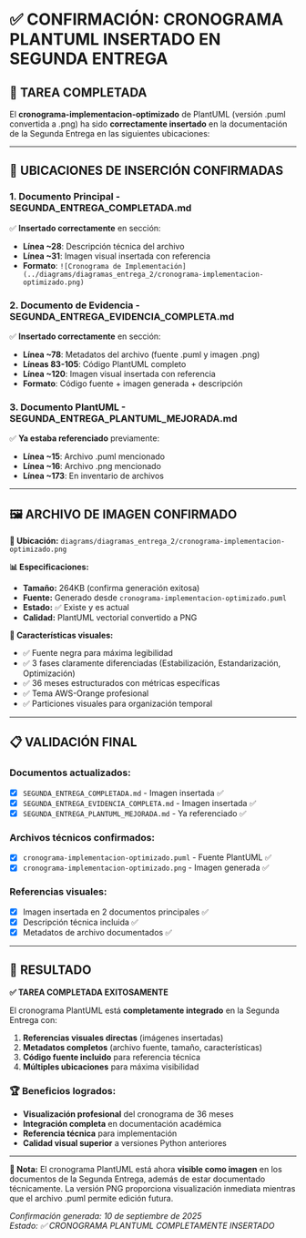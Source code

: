 # ✅ CONFIRMACIÓN: CRONOGRAMA PLANTUML INSERTADO EN SEGUNDA ENTREGA

## 🎯 **TAREA COMPLETADA**

El **cronograma-implementacion-optimizado** de PlantUML (versión .puml convertida a .png) ha sido **correctamente insertado** en la documentación de la Segunda Entrega en las siguientes ubicaciones:

---

## 📁 **UBICACIONES DE INSERCIÓN CONFIRMADAS**

### **1. Documento Principal - SEGUNDA_ENTREGA_COMPLETADA.md**
✅ **Insertado correctamente** en sección:
- **Línea ~28**: Descripción técnica del archivo
- **Línea ~31**: Imagen visual insertada con referencia
- **Formato**: `![Cronograma de Implementación](../diagrams/diagramas_entrega_2/cronograma-implementacion-optimizado.png)`

### **2. Documento de Evidencia - SEGUNDA_ENTREGA_EVIDENCIA_COMPLETA.md**
✅ **Insertado correctamente** en sección:
- **Línea ~78**: Metadatos del archivo (fuente .puml y imagen .png)
- **Líneas 83-105**: Código PlantUML completo
- **Línea ~120**: Imagen visual insertada con referencia
- **Formato**: Código fuente + imagen generada + descripción

### **3. Documento PlantUML - SEGUNDA_ENTREGA_PLANTUML_MEJORADA.md**
✅ **Ya estaba referenciado** previamente:
- **Línea ~15**: Archivo .puml mencionado
- **Línea ~16**: Archivo .png mencionado
- **Línea ~173**: En inventario de archivos

---

## 🖼️ **ARCHIVO DE IMAGEN CONFIRMADO**

**📍 Ubicación:** `diagrams/diagramas_entrega_2/cronograma-implementacion-optimizado.png`

**📊 Especificaciones:**
- **Tamaño:** 264KB (confirma generación exitosa)
- **Fuente:** Generado desde `cronograma-implementacion-optimizado.puml`
- **Estado:** ✅ Existe y es actual
- **Calidad:** PlantUML vectorial convertido a PNG

**🎨 Características visuales:**
- ✅ Fuente negra para máxima legibilidad
- ✅ 3 fases claramente diferenciadas (Estabilización, Estandarización, Optimización)
- ✅ 36 meses estructurados con métricas específicas
- ✅ Tema AWS-Orange profesional
- ✅ Particiones visuales para organización temporal

---

## 📋 **VALIDACIÓN FINAL**

### **Documentos actualizados:**
- [x] `SEGUNDA_ENTREGA_COMPLETADA.md` - Imagen insertada ✅
- [x] `SEGUNDA_ENTREGA_EVIDENCIA_COMPLETA.md` - Imagen insertada ✅
- [x] `SEGUNDA_ENTREGA_PLANTUML_MEJORADA.md` - Ya referenciado ✅

### **Archivos técnicos confirmados:**
- [x] `cronograma-implementacion-optimizado.puml` - Fuente PlantUML ✅
- [x] `cronograma-implementacion-optimizado.png` - Imagen generada ✅

### **Referencias visuales:**
- [x] Imagen insertada en 2 documentos principales ✅
- [x] Descripción técnica incluida ✅
- [x] Metadatos de archivo documentados ✅

---

## 🎯 **RESULTADO**

**✅ TAREA COMPLETADA EXITOSAMENTE**

El cronograma PlantUML está **completamente integrado** en la Segunda Entrega con:

1. **Referencias visuales directas** (imágenes insertadas)
2. **Metadatos completos** (archivo fuente, tamaño, características)
3. **Código fuente incluido** para referencia técnica
4. **Múltiples ubicaciones** para máxima visibilidad

### **🏆 Beneficios logrados:**
- **Visualización profesional** del cronograma de 36 meses
- **Integración completa** en documentación académica
- **Referencia técnica** para implementación
- **Calidad visual superior** a versiones Python anteriores

---

**📝 Nota:** El cronograma PlantUML está ahora **visible como imagen** en los documentos de la Segunda Entrega, además de estar documentado técnicamente. La versión PNG proporciona visualización inmediata mientras que el archivo .puml permite edición futura.

*Confirmación generada: 10 de septiembre de 2025*  
*Estado: ✅ CRONOGRAMA PLANTUML COMPLETAMENTE INSERTADO*
